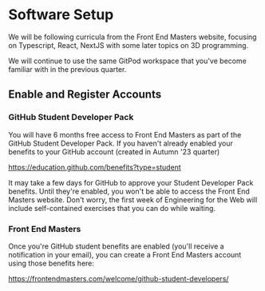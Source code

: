 # Software Setup

We will be following curricula from the Front End Masters website,
focusing on Typescript, React, NextJS
with some later topics on 3D programming.

We will continue to use the same GitPod workspace that you've 
become familiar with in the previous quarter.

## Enable and Register Accounts

### GitHub Student Developer Pack
You will have 6 months free access to Front End Masters as part of
the GitHub Student Developer Pack. If you haven't already enabled 
your benefits to your GitHub account (created in Autumn '23 quarter)

https://education.github.com/benefits?type=student 

It may take a few days for GitHub to approve your Student Developer 
Pack benefits. Until they're enabled, you won't be able to access 
the Front End Masters website. Don't worry, the first week of
Engineering for the Web will include self-contained exercises that
you can do while waiting.

### Front End Masters

Once you're GitHub student benefits are enabled (you'll receive
a notification in your email), you can create a Front End Masters
account using those benefits here:

https://frontendmasters.com/welcome/github-student-developers/

